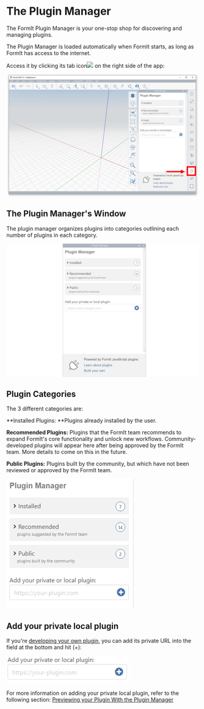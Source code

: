 # The Plugin Manager

The FormIt Plugin Manager is your one-stop shop for discovering and managing plugins.

The Plugin Manager is loaded automatically when FormIt starts, as long as FormIt has access to the internet.

Access it by clicking its tab icon![](https://formit3d.github.io/FormItExamplePlugins/docs/images/PluginManagerTab.PNG) on the right side of the app:

![](../../.gitbook/assets/c1.PNG)

## The Plugin Manager's Window

The plugin manager organizes plugins into categories outlining each number of plugins in each category.&#x20;

![](<../../.gitbook/assets/d10 (1).PNG>)

## Plugin Categories&#x20;

The 3 different categories are:

**Installed Plugins: **Plugins already installed by the user.&#x20;

**Recommended Plugins:** Plugins that the FormIt team recommends to expand FormIt's core functionality and unlock new workflows. Community-developed plugins will appear here after being approved by the FormIt team. More details to come on this in the future.

**Public Plugins:** Plugins built by the community, but which have not been reviewed or approved by the FormIt team.

![](../../.gitbook/assets/d3.PNG)

## Add your private local plugin

If you're [developing your own plugin](https://formit3d.github.io/FormItExamplePlugins/docs/HowToBuild.html), you can add its private URL into the field at the bottom and hit (+):

![](../../.gitbook/assets/d4.PNG)

For more information on adding your private local plugin, refer to the following section: [Previewing your Plugin With the Plugin Manager ](../how-to-develop-plug-ins/advanced-using-your-own-ide/deployment/previewing-a-plugin-in-the-plugin-manager.md)
